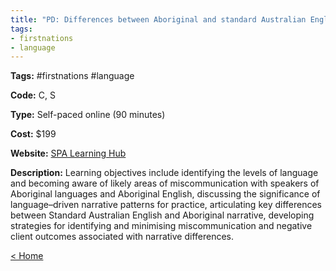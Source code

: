 ```yaml
---
title: "PD: Differences between Aboriginal and standard Australian English narrative patterns"
tags:
- firstnations
- language
---
```


<p><b>Tags:</b> #firstnations #language</p>
<p><b>Code:</b> C, S</p>
<p><b>Type:</b> Self-paced online (90 minutes)</p>
<p><b>Cost:</b> $199</p>
<p><b>Website:</b>
<a href="https://learninghub.speechpathologyaustralia.org.au/speechpathologyaust/887-differences-between-aboriginal-and-standard-australian-english-narrative-patterns/">SPA Learning Hub</a></p>

<p><b>Description:</b>
Learning objectives include identifying the levels of language and becoming aware of likely areas of miscommunication with speakers of Aboriginal languages and Aboriginal English, discussing the significance of language–driven narrative patterns for practice, articulating key differences between Standard Australian English and Aboriginal narrative, developing strategies for identifying and minimising miscommunication and negative client outcomes associated with narrative differences.
</p>

<p><a href="https://speechiegoodies.github.io/CPD-Vault">&lt; Home</a></p>
